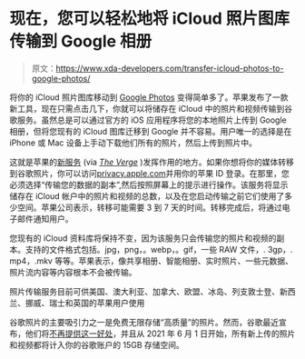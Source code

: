 # 现在，您可以轻松地将 iCloud 照片图库传输到 Google 相册

> 原文：<https://www.xda-developers.com/transfer-icloud-photos-to-google-photos/>

将你的 iCloud 照片图库移动到 [Google Photos](https://www.xda-developers.com/google-photos-for-android-advanced-video-editor/) 变得简单多了。苹果发布了一款新工具，现在只需点击几下，你就可以将储存在 iCloud 中的照片和视频传输到谷歌服务。虽然总是可以通过官方的 iOS 应用程序将您的本地照片上传到 Google 相册，但将您现有的 iCloud 图库迁移到 Google 并不容易。用户唯一的选择是在 iPhone 或 Mac 设备上手动下载他们所有的照片，然后上传到照片中。

这就是苹果的[新服务](https://support.apple.com/en-us/HT208514) (via *[The Verge](https://www.theverge.com/2021/3/3/22311990/apple-icloud-photo-google-transfer-how-to)* )发挥作用的地方。如果你想将你的媒体转移到谷歌照片，你可以访问[privacy.apple.com](https://support.apple.com/en-us/HT208514)并用你的苹果 ID 登录。在那里，您必须选择“传输您的数据的副本”,然后按照屏幕上的提示进行操作。该服务将显示储存在 iCloud 帐户中的照片和视频的总数，以及在您启动传输之前它们使用了多少空间。苹果公司表示，转移可能需要 3 到 7 天的时间。转移完成后，将通过电子邮件通知用户。

您现有的 iCloud 资料库将保持不变，因为该服务只会传输您的照片和视频的副本。支持的文件格式包括。jpg，png，。webp，。gif，一些 RAW 文件，. 3gp，. mp4，.mkv 等等。苹果表示，像共享相册、智能相册、实时照片、一些元数据、照片流内容等内容根本不会被传输。

照片传输服务目前可供美国、澳大利亚、加拿大、欧盟、冰岛、列支敦士登、新西兰、挪威、瑞士和英国的苹果用户使用

谷歌照片的主要吸引力之一是免费无限存储“高质量”的照片。然而，谷歌最近宣布，他们将[不再提供这一好处](https://www.xda-developers.com/psa-google-photos-will-no-longer-offer-free-unlimited-storage-next-year/)，并且从 2021 年 6 月 1 日开始，所有新上传的照片和视频都将计入你的谷歌账户的 15GB 存储空间。